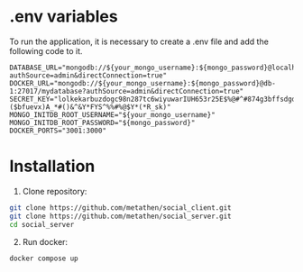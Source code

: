 # .env variables
To run the application, it is necessary to create a .env file and add the following code to it.
```
DATABASE_URL="mongodb://${your_mongo_username}:${mongo_password}@localhost:27017/mydatabase?authSource=admin&directConnection=true"
DOCKER_URL="mongodb://${your_mongo_username}:${mongo_password}@db-1:27017/mydatabase?authSource=admin&directConnection=true"
SECRET_KEY="lolkekarbuzdogc98n287tc6wiyuwarIUH653r25E$%@#^#874g3bffsdgdsyfh87wr273tic8c9pK(#)U*($bfuevx)A_*#()&^&Y*FYS^%%#%@$Y*(*R_sk)"
MONGO_INITDB_ROOT_USERNAME="${your_mongo_username}"
MONGO_INITDB_ROOT_PASSWORD="${mongo_password}"
DOCKER_PORTS="3001:3000"
```

# Installation
1. Clone repository:

```bash
git clone https://github.com/metathen/social_client.git
git clone https://github.com/metathen/social_server.git
cd social_server
```

2. Run docker:

```bash
docker compose up
```